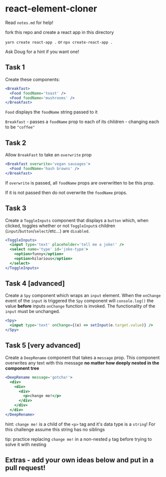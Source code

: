 # react-element-cloner

Read `notes.md` for help!

fork this repo and create a react app in this directory

`yarn create react-app .` or `npx create-react-app .`

Ask Doug for a hint if you want one!

## Task 1

Create these components:

```jsx
<Breakfast>
  <Food foodName='toast' />
  <Food foodName='mushrooms' />
</Breakfast>
```

`Food` displays the `foodName` string passed to it

`Breakfast` - passes a `foodName` prop to each of its children - changing each to be `"coffee"`

## Task 2

Allow `BreakFast` to take an `overwrite` prop

```jsx
<Breakfast overwrite='vegan sausages'>
  <Food foodName='hash browns' />
</Breakfast>
```

If `overwrite` is passed, all `foodName` props are overwritten to be this prop.

If it is not passed then do not overwrite the `foodName` props.

## Task 3

Create a `ToggleInputs` component that displays a `button` which, when clicked, toggles whether or not `ToggleInput`s children (`input`/`button`/`select`/etc...) are `disabled`.

```jsx
<ToggleInputs>
  <input type='text' placeholder='tell me a joke!' />
  <select name='type' id='joke-type'>
    <option>funny</option>
    <option>hilarious</option>
  </select>
</ToggleInputs>
```

## Task 4 [advanced]

Create a `Spy` component which wraps an `input` element.
When the `onChange` event of the `input` is triggered the `Spy` component will `console.log()` the value **before** inputs `onChange` function is invoked. The functionality of the `input` must be unchanged.

```jsx
<Spy>
  <input type='text' onChange={(e) => setInput(e.target.value)} />
</Spy>
```

## Task 5 [very advanced]

Create a `DeepRename` component that takes a `message` prop. This component overwrites any text with this message **no matter how deeply nested in the component tree**

```jsx
<DeepRename message='gotcha!'>
  <div>
    <div>
      <div>
        <p>change me!</p>
      </div>
    </div>
  </div>
</DeepRename>
```

hint: `change me!` is a child of the `<p>` tag and it's data type is a `string`! For this challenge assume this string has no siblings

tip: practice replacing `change me!` in a non-nested `p` tag before trying to solve it with nesting

## Extras - add your own ideas below and put in a pull request!
